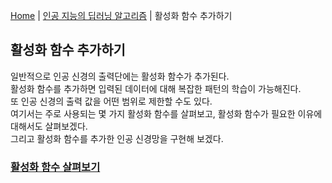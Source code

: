 [Home](./../../README.md) | [인공 지능의 딥러닝 알고리즘](./../README.md) | 활성화 함수 추가하기

## 활성화 함수 추가하기
일반적으로 인공 신경의 출력단에는 활성화 함수가 추가된다.  
활성화 함수를 추가하면 입력된 데이터에 대해 복잡한 패턴의 학습이 가능해진다.  
또 인공 신경의 출력 값을 어떤 범위로 제한할 수도 있다.  
여기서는 주로 사용되는 몇 가지 활성화 함수를 살펴보고, 활성화 함수가 필요한 이유에 대해서도 살펴보겠다.  
그리고 활성화 함수를 추가한 인공 신경망을 구현해 보겠다.

### [활성화 함수 살펴보기](./2_3_1/README.md)
